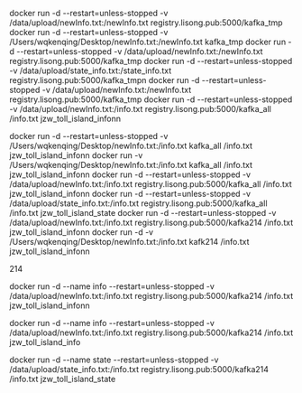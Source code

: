 docker run -d --restart=unless-stopped  -v /data/upload/newInfo.txt:/newInfo.txt    registry.lisong.pub:5000/kafka_tmp
docker run -d --restart=unless-stopped  -v /Users/wqkenqing/Desktop/newInfo.txt:/newInfo.txt    kafka_tmp
docker run -d --restart=unless-stopped  -v /data/upload/newInfo.txt:/newInfo.txt    registry.lisong.pub:5000/kafka_tmp
docker run  -d  --restart=unless-stopped -v /data/upload/state_info.txt:/state_info.txt    registry.lisong.pub:5000/kafka_tmpn
docker run -d --restart=unless-stopped  -v /data/upload/newInfo.txt:/newInfo.txt    registry.lisong.pub:5000/kafka_tmp
docker run -d --restart=unless-stopped  -v /data/upload/newInfo.txt:/info.txt    registry.lisong.pub:5000/kafka_all /info.txt jzw_toll_island_infonn


docker run -d --restart=unless-stopped  -v /Users/wqkenqing/Desktop/newInfo.txt:/info.txt    kafka_all /info.txt jzw_toll_island_infonn
docker run   -v /Users/wqkenqing/Desktop/newInfo.txt:/info.txt    kafka_all /info.txt jzw_toll_island_infonn
docker run  -d --restart=unless-stopped -v /data/upload/newInfo.txt:/info.txt    registry.lisong.pub:5000/kafka_all /info.txt jzw_toll_island_infonn
docker run  -d --restart=unless-stopped -v /data/upload/state_info.txt:/info.txt   registry.lisong.pub:5000/kafka_all /info.txt jzw_toll_island_state
docker run  -d --restart=unless-stopped -v /data/upload/newInfo.txt:/info.txt    registry.lisong.pub:5000/kafka214 /info.txt jzw_toll_island_infonn
docker run  -d -v /Users/wqkenqing/Desktop/newInfo.txt:/info.txt    kafk214 /info.txt jzw_toll_island_infonn


214

docker run  -d --name info  --restart=unless-stopped -v /data/upload/newInfo.txt:/info.txt    registry.lisong.pub:5000/kafka214 /info.txt jzw_toll_island_infonn

docker run  -d --name info  --restart=unless-stopped -v /data/upload/newInfo.txt:/info.txt    registry.lisong.pub:5000/kafka214 /info.txt jzw_toll_island_info

docker run  -d --name state --restart=unless-stopped -v /data/upload/state_info.txt:/info.txt    registry.lisong.pub:5000/kafka214 /info.txt jzw_toll_island_state
